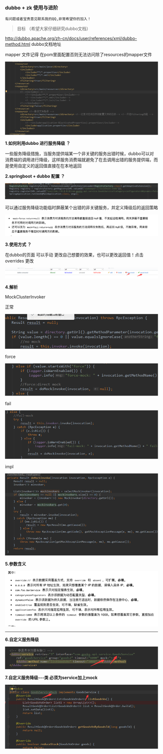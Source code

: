 ### dubbo + zk  使用与进阶  

    有问题或者宝贵意见联系我的QQ,非常希望你的加入！
    
>目标 （希望大家仔细研究dubbo文档）

  http://dubbo.apache.org/zh-cn/docs/user/references/xml/dubbo-method.html dubbo文档地址
  
  mapper 文件记得 在pom里面配置否则无法访问除了resources的mapper文件
  
  ![配置图解](https://raw.githubusercontent.com/qiurunze123/imageall/master/dubbo1.png)


**1.如何利用dubbo 进行服务降级 ？**

一些服务降级措施，当服务提供端某一个非关键的服务出错时候，dubbo可以对消费端的调用进行降级，这样服务消费端就避免了在去调用出错的服务提供端，而是使用自定义的返回值直接在在本地返回

**2.springboot + dubbo 配置 ？**

  ![像注册中心写入动态覆盖配置规则](https://raw.githubusercontent.com/qiurunze123/imageall/master/dubbo2.png)

  可以通过服务降级功能临时屏蔽某个出错的非关键服务，并定义降级后的返回策略
  
  ![像注册中心写入动态覆盖配置规则](https://raw.githubusercontent.com/qiurunze123/imageall/master/dubbo3.png)

**3.使用方式 ？**

  在dubbo的页面 可以手动 更改自己想要的效果，也可以更改返回值！点击overrides 更改
  
  ![使用](https://raw.githubusercontent.com/qiurunze123/imageall/master/dubbo4.png)

**4.解析**

  MockClusterInvoker 
  
  正常
  
  ![使用](https://raw.githubusercontent.com/qiurunze123/imageall/master/dubbo5.png)
  
  force
  
  ![使用](https://raw.githubusercontent.com/qiurunze123/imageall/master/dubbo6.png)
  
  fail
  
  ![使用](https://raw.githubusercontent.com/qiurunze123/imageall/master/dubbo7.png)
  
  impl
  
  ![使用](https://raw.githubusercontent.com/qiurunze123/imageall/master/dubbo8.png)


**5.参数含义**

   ![使用](https://raw.githubusercontent.com/qiurunze123/imageall/master/dubbo9.png)
   
------------------------------------------------------------------------------------------------------

**6.自定义服务降级**

   ![使用](https://raw.githubusercontent.com/qiurunze123/imageall/master/dubbo10.png)

**7.自定义服务降级---类 必须为service加上mock**

   ![使用](https://raw.githubusercontent.com/qiurunze123/imageall/master/dubbo11.png)
